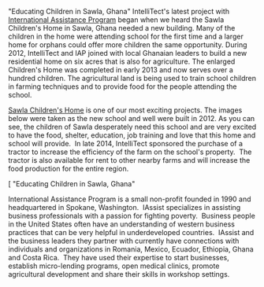 

 "Educating Children in Sawla, Ghana"
IntelliTect's latest project with [International Assistance Program](https://iassist.org/ "International Assistance Program") began when we heard the Sawla Children's Home in Sawla, Ghana needed a new building. Many of the children in the home were attending school for the first time and a larger home for orphans could offer more children the same opportunity. During 2012, IntelliTect and IAP joined with local Ghanaian leaders to build a new residential home on six acres that is also for agriculture. The enlarged Children's Home was completed in early 2013 and now serves over a hundred children. The agricultural land is being used to train school children in farming techniques and to provide food for the people attending the school.

[Sawla Children's Home](https://iassist.org/projects/sawla-childrens-home "IAssist Sawla, Ghana Children's Home") is one of our most exciting projects. The images below were taken as the new school and well were built in 2012. As you can see, the children of Sawla desperately need this school and are very excited to have the food, shelter, education, job training and love that this home and school will provide.  In late 2014, IntelliTect sponsored the purchase of a tractor to increase the efficiency of the farm on the school's property.  The tractor is also available for rent to other nearby farms and will increase the food production for the entire region.

[ "Educating Children in Sawla, Ghana"

International Assistance Program is a small non-profit founded in 1990 and headquartered in Spokane, Washington.  IAssist specializes in assisting business professionals with a passion for fighting poverty.  Business people in the United States often have an understanding of western business practices that can be very helpful in underdeveloped countries.  IAssist and the business leaders they partner with currently have connections with individuals and organizations in Romania, Mexico, Ecuador, Ethiopia, Ghana and Costa Rica.  They have used their expertise to start businesses, establish micro-lending programs, open medical clinics, promote agricultural development and share their skills in workshop settings.
